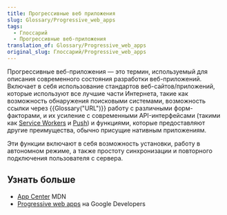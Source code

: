 ```yaml
---
title: Прогрессивные веб приложения
slug: Glossary/Progressive_web_apps
tags:
  - Глоссарий
  - Прогрессивные веб-приложения
translation_of: Glossary/Progressive_web_apps
original_slug: Глоссарий/Progressive_web_apps
---
```

Прогрессивные веб-приложения — это термин, используемый для описания современного состояния разработки веб-приложений. Включает в себя использование стандартов веб-сайтов/приложений, которые используют все лучшие части Интернета, такие как возможность обнаружения поисковыми системами, возможность ссылки через {{Glossary("URL")}} работу с различными форм-факторами, и их усиление с современными API-интерфейсами (такими как [Service Workers](/ru/docs/Web/API/Service_Worker_API) и [Push](/ru/docs/Web/API/Push_API)) и функциями, которые предоставляют другие преимущества, обычно присущие нативным приложениям.

Эти функции включают в себя возможность установки, работу в автономном режиме, а также простоту синхронизации и повторного подключения пользователя с сервера.

## Узнать больше

- [App Center](/ru/docs/Web/Progressive_web_apps) MDN
- [Progressive web apps](https://developers.google.com/web/progressive-web-apps) на Google Developers
